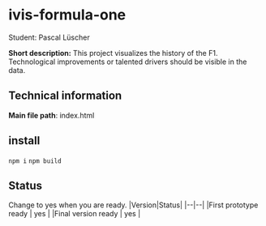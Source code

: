 # ivis-formula-one

Student: Pascal Lüscher

**Short description:**
This project visualizes the history of the F1. Technological improvements or talented drivers should be visible in the data.

## Technical information
**Main file path**: index.html

## install
```npm i```
```npm build```

## Status
Change to yes when you are ready.
|Version|Status|
|--|--|
|First prototype ready | yes |
|Final version ready  | yes |



